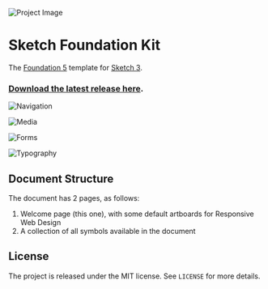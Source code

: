 ![Project Image](https://raw.githubusercontent.com/stephenway/sketch-foundation-kit/master/images/project-image.jpg)

# Sketch Foundation Kit

The [Foundation 5](http://foundation.zurb.com) template for [Sketch 3](http://bohemiancoding.com/sketch/).

### [Download the latest release here](https://github.com/stephenway/sketch-foundation-kit/releases).

![Navigation](https://raw.githubusercontent.com/stephenway/sketch-foundation-kit/master/images/navigation.png)

![Media](https://raw.githubusercontent.com/stephenway/sketch-foundation-kit/master/images/media.png)

![Forms](https://raw.githubusercontent.com/stephenway/sketch-foundation-kit/master/images/forms.png)

![Typography](https://raw.githubusercontent.com/stephenway/sketch-foundation-kit/master/images/typography.png)


## Document Structure

The document has 2 pages, as follows:

1.	Welcome page (this one), with some default artboards for Responsive Web Design
2.	A collection of all symbols available in the document


## License

The project is released under the MIT license. See `LICENSE` for more details.